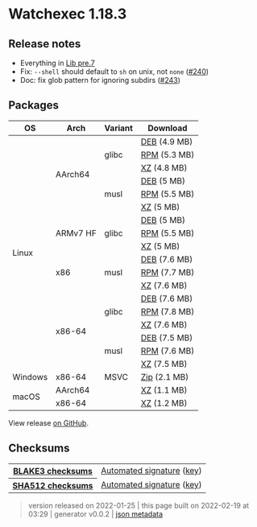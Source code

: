 # Watchexec 1.18.3

## Release notes

<ul dir="auto">
<li>Everything in <a href="https://github.com/watchexec/watchexec/releases/tag/lib-v2.0.0-pre.7">Lib pre.7</a></li>
<li>Fix: <code>--shell</code> should default to <code>sh</code> on unix, not <code>none</code> (<a class="issue-link js-issue-link" data-error-text="Failed to load title" data-id="1113006461" data-permission-text="Title is private" data-url="https://github.com/watchexec/watchexec/issues/240" data-hovercard-type="issue" data-hovercard-url="/watchexec/watchexec/issues/240/hovercard" href="https://github.com/watchexec/watchexec/issues/240">#240</a>)</li>
<li>Doc: fix glob pattern for ignoring subdirs (<a class="issue-link js-issue-link" data-error-text="Failed to load title" data-id="1113699326" data-permission-text="Title is private" data-url="https://github.com/watchexec/watchexec/issues/243" data-hovercard-type="pull_request" data-hovercard-url="/watchexec/watchexec/pull/243/hovercard" href="https://github.com/watchexec/watchexec/pull/243">#243</a>)</li>
</ul>

## Packages

<table class="downloads">
<thead>
<tr>
<th>OS</th>
<th>Arch</th>
<th>Variant</th>
<th>Download</th>

</tr>
</thead>
<tbody>
<tr>
						<td rowspan="18">Linux</td>
						
<td rowspan="6">AArch64</td>
            
						
<td rowspan="3">glibc</td>
            
<td><a class="download" href="https://github.com/watchexec/watchexec/releases/download/cli-v1.18.3/watchexec-1.18.3-aarch64-unknown-linux-gnu.deb">DEB</a> (4.9 MB)</td>
						
</tr>
					
<tr>
						
						
						
<td><a class="download" href="https://github.com/watchexec/watchexec/releases/download/cli-v1.18.3/watchexec-1.18.3-aarch64-unknown-linux-gnu.rpm">RPM</a> (5.3 MB)</td>
						
</tr>
					
<tr>
						
						
						
<td><a class="download" href="https://github.com/watchexec/watchexec/releases/download/cli-v1.18.3/watchexec-1.18.3-aarch64-unknown-linux-gnu.tar.xz">XZ</a> (4.8 MB)</td>
						
</tr>
					
<tr>
						
						
						
<td rowspan="3">musl</td>
            
<td><a class="download" href="https://github.com/watchexec/watchexec/releases/download/cli-v1.18.3/watchexec-1.18.3-aarch64-unknown-linux-musl.deb">DEB</a> (5 MB)</td>
						
</tr>
					
<tr>
						
						
						
<td><a class="download" href="https://github.com/watchexec/watchexec/releases/download/cli-v1.18.3/watchexec-1.18.3-aarch64-unknown-linux-musl.rpm">RPM</a> (5.5 MB)</td>
						
</tr>
					
<tr>
						
						
						
<td><a class="download" href="https://github.com/watchexec/watchexec/releases/download/cli-v1.18.3/watchexec-1.18.3-aarch64-unknown-linux-musl.tar.xz">XZ</a> (5 MB)</td>
						
</tr>
					
<tr>
						
						
<td rowspan="3">ARMv7 HF</td>
            
						
<td rowspan="3">glibc</td>
            
<td><a class="download" href="https://github.com/watchexec/watchexec/releases/download/cli-v1.18.3/watchexec-1.18.3-armv7-unknown-linux-gnueabihf.deb">DEB</a> (5 MB)</td>
						
</tr>
					
<tr>
						
						
						
<td><a class="download" href="https://github.com/watchexec/watchexec/releases/download/cli-v1.18.3/watchexec-1.18.3-armv7-unknown-linux-gnueabihf.rpm">RPM</a> (5.5 MB)</td>
						
</tr>
					
<tr>
						
						
						
<td><a class="download" href="https://github.com/watchexec/watchexec/releases/download/cli-v1.18.3/watchexec-1.18.3-armv7-unknown-linux-gnueabihf.tar.xz">XZ</a> (5 MB)</td>
						
</tr>
					
<tr>
						
						
<td rowspan="3">x86</td>
            
						
<td rowspan="3">musl</td>
            
<td><a class="download" href="https://github.com/watchexec/watchexec/releases/download/cli-v1.18.3/watchexec-1.18.3-i686-unknown-linux-musl.deb">DEB</a> (7.6 MB)</td>
						
</tr>
					
<tr>
						
						
						
<td><a class="download" href="https://github.com/watchexec/watchexec/releases/download/cli-v1.18.3/watchexec-1.18.3-i686-unknown-linux-musl.rpm">RPM</a> (7.7 MB)</td>
						
</tr>
					
<tr>
						
						
						
<td><a class="download" href="https://github.com/watchexec/watchexec/releases/download/cli-v1.18.3/watchexec-1.18.3-i686-unknown-linux-musl.tar.xz">XZ</a> (7.6 MB)</td>
						
</tr>
					
<tr>
						
						
<td rowspan="6">x86-64</td>
            
						
<td rowspan="3">glibc</td>
            
<td><a class="download" href="https://github.com/watchexec/watchexec/releases/download/cli-v1.18.3/watchexec-1.18.3-x86_64-unknown-linux-gnu.deb">DEB</a> (7.6 MB)</td>
						
</tr>
					
<tr>
						
						
						
<td><a class="download" href="https://github.com/watchexec/watchexec/releases/download/cli-v1.18.3/watchexec-1.18.3-x86_64-unknown-linux-gnu.rpm">RPM</a> (7.8 MB)</td>
						
</tr>
					
<tr>
						
						
						
<td><a class="download" href="https://github.com/watchexec/watchexec/releases/download/cli-v1.18.3/watchexec-1.18.3-x86_64-unknown-linux-gnu.tar.xz">XZ</a> (7.6 MB)</td>
						
</tr>
					
<tr>
						
						
						
<td rowspan="3">musl</td>
            
<td><a class="download" href="https://github.com/watchexec/watchexec/releases/download/cli-v1.18.3/watchexec-1.18.3-x86_64-unknown-linux-musl.deb">DEB</a> (7.5 MB)</td>
						
</tr>
					
<tr>
						
						
						
<td><a class="download" href="https://github.com/watchexec/watchexec/releases/download/cli-v1.18.3/watchexec-1.18.3-x86_64-unknown-linux-musl.rpm">RPM</a> (7.6 MB)</td>
						
</tr>
					
<tr>
						
						
						
<td><a class="download" href="https://github.com/watchexec/watchexec/releases/download/cli-v1.18.3/watchexec-1.18.3-x86_64-unknown-linux-musl.tar.xz">XZ</a> (7.5 MB)</td>
						
</tr>
					
<tr>
						<td rowspan="1">Windows</td>
						
<td rowspan="1">x86-64</td>
            
						
<td rowspan="1">MSVC</td>
            
<td><a class="download" href="https://github.com/watchexec/watchexec/releases/download/cli-v1.18.3/watchexec-1.18.3-x86_64-pc-windows-msvc.zip">Zip</a> (2.1 MB)</td>
						
</tr>
					
<tr>
						<td rowspan="2">macOS</td>
						
<td rowspan="1">AArch64</td>
            
						
<td rowspan="1"></td>
            
<td><a class="download" href="https://github.com/watchexec/watchexec/releases/download/cli-v1.18.3/watchexec-1.18.3-aarch64-apple-darwin.tar.xz">XZ</a> (1.1 MB)</td>
						
</tr>
					
<tr>
						
						
<td rowspan="1">x86-64</td>
            
						
<td rowspan="1"></td>
            
<td><a class="download" href="https://github.com/watchexec/watchexec/releases/download/cli-v1.18.3/watchexec-1.18.3-x86_64-apple-darwin.tar.xz">XZ</a> (1.2 MB)</td>
						
</tr>
					</tbody>
</table>


View release [on GitHub](https://github.com/watchexec/watchexec/releases/cli-v1.18.3).

## Checksums

<table class="signatures">
	
<tr>
<th><a href="https://github.com/watchexec/watchexec/releases/download/cli-v1.18.3/B3SUMS">BLAKE3 checksums</a></th>
		
<td>
<a href="https://github.com/watchexec/watchexec/releases/download/cli-v1.18.3/B3SUMS.auto.minisig">Automated signature</a>
(<a href="https://raw.githubusercontent.com/watchexec/watchexec/cli-v1.18.3/.github/workflows/release.pub">key</a>)
</td>
		
</tr>
	
<tr>
<th><a href="https://github.com/watchexec/watchexec/releases/download/cli-v1.18.3/SHA512SUMS">SHA512 checksums</a></th>
		
<td>
<a href="https://github.com/watchexec/watchexec/releases/download/cli-v1.18.3/SHA512SUMS.auto.minisig">Automated signature</a>
(<a href="https://raw.githubusercontent.com/watchexec/watchexec/cli-v1.18.3/.github/workflows/release.pub">key</a>)
</td>
		
</tr>
	
</table>




>	 version released on 2022-01-25
>	|
>	this page built on 2022-02-19 at 03:29
>	| generator v0.0.2
>	| [json metadata](meta.json)

